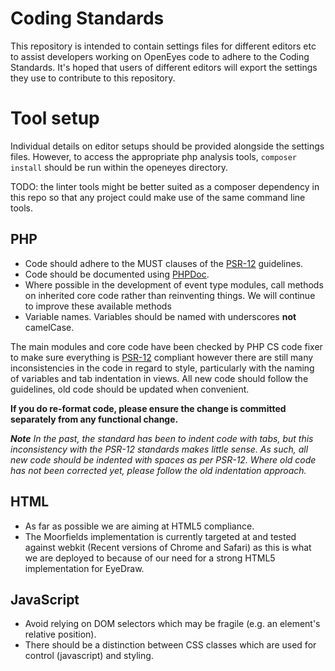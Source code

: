 # Coding Standards

This repository is intended to contain settings files for different editors etc to assist developers working on OpenEyes code to adhere to the Coding Standards. It's hoped that users of different editors will export the settings they use to contribute to this repository.

# Tool setup

Individual details on editor setups should be provided alongside the settings files. However, to access the appropriate php analysis tools, ```composer install``` should be run within the openeyes directory. 

TODO: the linter tools might be better suited as a composer dependency in this repo so that any project could make use of the same command line tools.

## PHP

* Code should adhere to the MUST clauses of the [PSR-12](https://www.php-fig.org/psr/psr-12/) guidelines.
* Code should be documented using [PHPDoc](http://www.phpdoc.org/).  
* Where possible in the development of event type modules, call methods on inherited core code rather than reinventing things.  We will continue to improve these available methods
* Variable names. Variables should be named with underscores **not** camelCase. 

The main modules and core code have been checked by PHP CS code fixer to make sure everything is [PSR-12](https://www.php-fig.org/psr/psr-12/) compliant however there are still many inconsistencies in the code in regard to style, particularly with the naming of variables and tab indentation in views. All new code should follow the guidelines, old code should be updated when convenient.

**If you do re-format code, please ensure the change is committed separately from any functional change.**

_**Note** In the past, the standard has been to indent code with tabs, but this inconsistency with the PSR-12 standards makes little sense. As such, all new code should be indented with spaces as per PSR-12. Where old code has not been corrected yet, please follow the old indentation approach._

## HTML

* As far as possible we are aiming at HTML5 compliance.  
* The Moorfields implementation is currently targeted at and tested against webkit (Recent versions of Chrome and Safari) as this is what we are deployed to because of our need for a strong HTML5 implementation for EyeDraw.

## JavaScript

* Avoid relying on DOM selectors which may be fragile (e.g. an element's relative position). 
* There should be a distinction between CSS classes which are used for control (javascript) and styling. 
